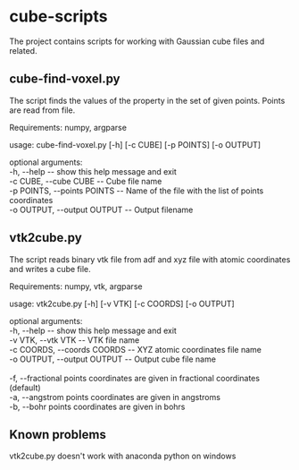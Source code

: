 # cube-scripts

The project contains scripts for working with Gaussian cube files and related.

cube-find-voxel.py
--------------------
The script finds the values of the property in the set of given points. Points are read from file.

Requirements: numpy, argparse

usage: cube-find-voxel.py [-h] [-c CUBE] [-p POINTS] [-o OUTPUT]

optional arguments: \
  -h, --help   --         show this help message and exit \
  -c CUBE, --cube CUBE  --  Cube file name \
  -p POINTS, --points POINTS  --   Name of the file with the list of points coordinates \
  -o OUTPUT, --output OUTPUT  --   Output filename


vtk2cube.py
--------------------
The script reads binary vtk file from adf and xyz file with atomic coordinates and writes a cube file.

Requirements: numpy, vtk, argparse

usage: vtk2cube.py [-h] [-v VTK] [-c COORDS] [-o OUTPUT]

optional arguments: \
  -h, --help     --       show this help message and exit \
  -v VTK, --vtk VTK  --   VTK file name \
  -c COORDS, --coords COORDS  --    XYZ atomic coordinates file name \
  -o OUTPUT, --output OUTPUT  --    Output cube file name \
  \
  -f, --fractional      points coordinates are given in fractional coordinates (default) \
  -a, --angstrom        points coordinates are given in angstroms \
  -b, --bohr            points coordinates are given in bohrs



Known problems
--------------------
vtk2cube.py doesn't work with anaconda python on windows

